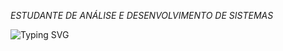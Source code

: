 *ESTUDANTE DE ANÁLISE E DESENVOLVIMENTO DE SISTEMAS*

![Typing SVG](https://readme-typing-svg.demolab.com?font=Fira+Code&size=24&pause=1000&color=FF0093&background=FF90B3&center=true&vCenter=true&width=500&lines=Meu+nome+%C3%A9+Miriam;Tenho+21+anos;Moro+em+S%C3%A3o+Paulo)










